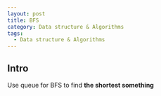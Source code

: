 ```yaml
---
layout: post
title: BFS
category: Data structure & Algorithms
tags:
  - Data structure & Algorithms
---
```

## Intro
Use queue for BFS to find **the shortest something**

